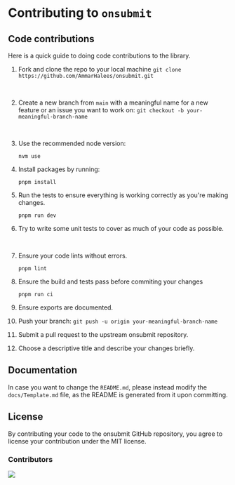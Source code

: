 # Contributing to `onsubmit`


## Code contributions

Here is a quick guide to doing code contributions to the library.

1. Fork and clone the repo to your local machine `git clone https://github.com/AmmarHalees/onsubmit.git`
<br>


2. Create a new branch from `main` with a meaningful name for a new feature or an issue you want to work on: `git checkout -b your-meaningful-branch-name`

<br>

3. Use the recommended node version: 

    ```shellscript
    nvm use
    ```

4. Install packages by running:

   ```shellscript
   pnpm install
   ```

5. Run the tests to ensure everything is working correctly as you're making changes.

   ```shellscript
   pnpm run dev
   ```

6. Try to write some unit tests to cover as much of your code as possible.

<br>

7. Ensure your code lints without errors.

   ```shellscript
   pnpm lint
   ```

8. Ensure the build and tests pass before commiting your changes

   ```shellscript
   pnpm run ci
   ```


9. Ensure exports are documented.

10. Push your branch: `git push -u origin your-meaningful-branch-name`

11. Submit a pull request to the upstream onsubmit repository.

12. Choose a descriptive title and describe your changes briefly.


## Documentation

In case you want to change the `README.md`, please instead modify the `docs/Template.md` file, as the README is generated from it upon committing.

## License

By contributing your code to the onsubmit GitHub repository, you agree to license your contribution under the MIT license.

### Contributors


<img src="https://opencollective.com/onsubmit/contributors.svg?width=950" />